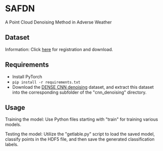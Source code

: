 # SAFDN
A Point Cloud Denoising Method in Adverse Weather
## Dataset
Information: Click [here](https://www.uni-ulm.de/index.php?id=101568) for registration and download.
## Requirements
- Install PyTorch
- `pip install -r requirements.txt`
- Download the [DENSE CNN denoising](https://www.uni-ulm.de/index.php?id=101568) dataset, and extract this dataset into the corresponding subfolder of the "cnn_denoising" directory.
## Usage
Training the model: Use Python files starting with "train" for training various models.

Testing the model: Utilize the "getlable.py" script to load the saved model, classify points in the HDF5 file, and then save the generated classification labels.
